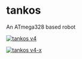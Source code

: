 tankos
===

An ATmega328 based robot <br />

[![tankos v4](https://img.youtube.com/vi/QqXD1uUuLKk/0.jpg)](https://www.youtube.com/watch?v=QqXD1uUuLKk)

[![tankos v4-x](https://img.youtube.com/vi/IorM4t_DukM/0.jpg)](https://www.youtube.com/watch?v=IorM4t_DukM)

